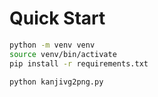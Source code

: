 # Quick Start

```bash
python -m venv venv
source venv/bin/activate
pip install -r requirements.txt
```

```bash
python kanjivg2png.py
```
